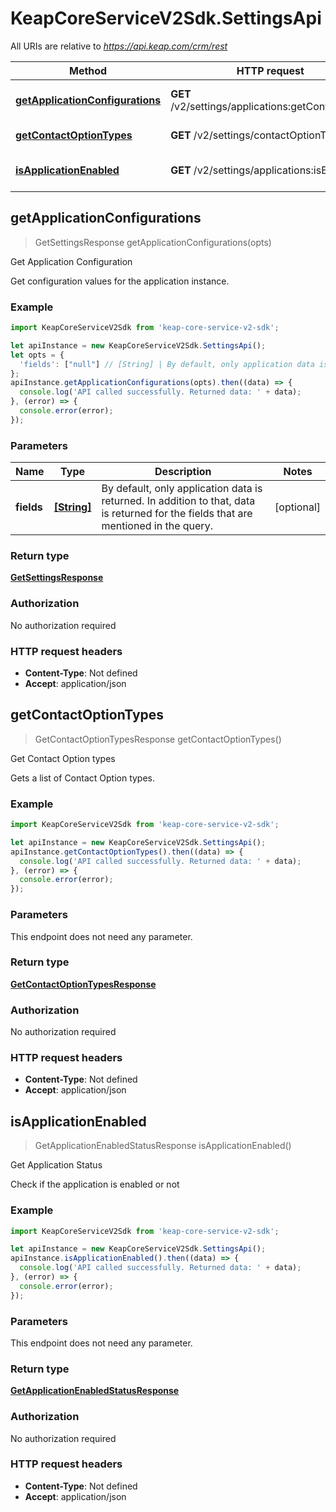 # KeapCoreServiceV2Sdk.SettingsApi

All URIs are relative to *https://api.keap.com/crm/rest*

Method | HTTP request | Description
------------- | ------------- | -------------
[**getApplicationConfigurations**](SettingsApi.md#getApplicationConfigurations) | **GET** /v2/settings/applications:getConfiguration | Get Application Configuration
[**getContactOptionTypes**](SettingsApi.md#getContactOptionTypes) | **GET** /v2/settings/contactOptionTypes | Get Contact Option types
[**isApplicationEnabled**](SettingsApi.md#isApplicationEnabled) | **GET** /v2/settings/applications:isEnabled | Get Application Status



## getApplicationConfigurations

> GetSettingsResponse getApplicationConfigurations(opts)

Get Application Configuration

Get configuration values for the application instance.

### Example

```javascript
import KeapCoreServiceV2Sdk from 'keap-core-service-v2-sdk';

let apiInstance = new KeapCoreServiceV2Sdk.SettingsApi();
let opts = {
  'fields': ["null"] // [String] | By default, only application data is returned. In addition to that, data is returned for the fields that are mentioned in the query.
};
apiInstance.getApplicationConfigurations(opts).then((data) => {
  console.log('API called successfully. Returned data: ' + data);
}, (error) => {
  console.error(error);
});

```

### Parameters


Name | Type | Description  | Notes
------------- | ------------- | ------------- | -------------
 **fields** | [**[String]**](String.md)| By default, only application data is returned. In addition to that, data is returned for the fields that are mentioned in the query. | [optional] 

### Return type

[**GetSettingsResponse**](GetSettingsResponse.md)

### Authorization

No authorization required

### HTTP request headers

- **Content-Type**: Not defined
- **Accept**: application/json


## getContactOptionTypes

> GetContactOptionTypesResponse getContactOptionTypes()

Get Contact Option types

Gets a list of Contact Option types.

### Example

```javascript
import KeapCoreServiceV2Sdk from 'keap-core-service-v2-sdk';

let apiInstance = new KeapCoreServiceV2Sdk.SettingsApi();
apiInstance.getContactOptionTypes().then((data) => {
  console.log('API called successfully. Returned data: ' + data);
}, (error) => {
  console.error(error);
});

```

### Parameters

This endpoint does not need any parameter.

### Return type

[**GetContactOptionTypesResponse**](GetContactOptionTypesResponse.md)

### Authorization

No authorization required

### HTTP request headers

- **Content-Type**: Not defined
- **Accept**: application/json


## isApplicationEnabled

> GetApplicationEnabledStatusResponse isApplicationEnabled()

Get Application Status

Check if the application is enabled or not

### Example

```javascript
import KeapCoreServiceV2Sdk from 'keap-core-service-v2-sdk';

let apiInstance = new KeapCoreServiceV2Sdk.SettingsApi();
apiInstance.isApplicationEnabled().then((data) => {
  console.log('API called successfully. Returned data: ' + data);
}, (error) => {
  console.error(error);
});

```

### Parameters

This endpoint does not need any parameter.

### Return type

[**GetApplicationEnabledStatusResponse**](GetApplicationEnabledStatusResponse.md)

### Authorization

No authorization required

### HTTP request headers

- **Content-Type**: Not defined
- **Accept**: application/json

